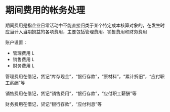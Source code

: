 # 期间费用的帐务处理

期间费用是指企业日常活动中不能直接归类于某个特定成本核算对象的，在发生时应当计入当期损益的各项费用，主要包括管理费用、销售费用和财务费用

账户设置：

* 管理费用 L
* 销售费用 L
* 财务费用 L

管理费用在借记，贷记“库存现金”，“银行存款”，“原材料”，“累计折旧”，“应付职工薪酬”等

销售费用在借记，贷记“销售费用”，“银行存款”，“应付职工薪酬”等

财务费用在借记，贷记“银行存款”，“应付利息”等

